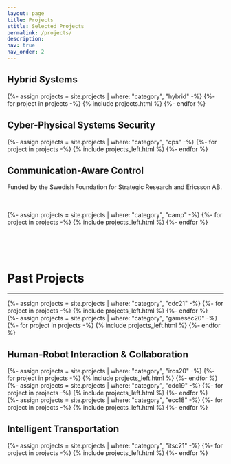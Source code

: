 ```yaml
---
layout: page
title: Projects
stitle: Selected Projects
permalink: /projects/
description:
nav: true
nav_order: 2
---
```


<div class="projects">


<!--
<img src="/assets/giff/mavridis_research.gif" class=research onclick="window.open(this.src)" role="button">
-->

<h2 class="category">Hybrid Systems</h2>

<div class="container">
  <div class="row row-cols-0">
  {%- assign projects = site.projects | where: "category", "hybrid" -%}
  {%- for project in projects -%}
    {% include projects.html %}
  {%- endfor %}
  </div>
</div>


<h2 class="category">Cyber-Physical Systems Security</h2>

<div class="container">
  <div class="row row-cols-0">
  {%- assign projects = site.projects | where: "category", "cps" -%}
  {%- for project in projects -%}
    {% include projects_left.html %}
  {%- endfor %}
  </div>
</div>



<h2 class="category">Communication-Aware Control</h2>

Funded by the Swedish Foundation for Strategic Research and Ericsson AB.


<br>
<br>

<div class="container">
  <div class="row row-cols-0">
  {%- assign projects = site.projects | where: "category", "camp" -%}
  {%- for project in projects -%}
    {% include projects_left.html %}
  {%- endfor %}
  </div>
</div>






<br><br><br>

<h1 class="category">Past Projects</h1>
<hr>



<div class="container">
  <div class="row row-cols-0">
  {%- assign projects = site.projects | where: "category", "cdc21" -%}
  {%- for project in projects -%}
    {% include projects_left.html %}
  {%- endfor %}
  </div>
</div>

<div class="container">
  <div class="row row-cols-0">
  {%- assign projects = site.projects | where: "category", "gamesec20" -%}
  {%- for project in projects -%}
    {% include projects_left.html %}
  {%- endfor %}
  </div>
</div>

<h2 class="category">Human-Robot Interaction & Collaboration</h2>

<div class="container">
  <div class="row row-cols-0">
  {%- assign projects = site.projects | where: "category", "iros20" -%}
  {%- for project in projects -%}
    {% include projects_left.html %}
  {%- endfor %}
  </div>
</div>

<div class="container">
  <div class="row row-cols-0">
  {%- assign projects = site.projects | where: "category", "cdc19" -%}
  {%- for project in projects -%}
    {% include projects_left.html %}
  {%- endfor %}
  </div>
</div>

<div class="container">
  <div class="row row-cols-0">
  {%- assign projects = site.projects | where: "category", "ecc18" -%}
  {%- for project in projects -%}
    {% include projects_left.html %}
  {%- endfor %}
  </div>
</div>

<h2 class="category">Intelligent Transportation</h2>

<div class="container">
  <div class="row row-cols-0">
  {%- assign projects = site.projects | where: "category", "itsc21" -%}
  {%- for project in projects -%}
    {% include projects_left.html %}
  {%- endfor %}
  </div>
</div>







</div>





